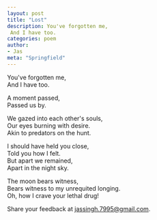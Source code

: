 ```yaml
---
layout: post
title: "Lost"
description: You've forgotten me, 
 And I have too.
categories: poem
author:
- Jas
meta: "Springfield"
---
```


You've forgotten me,  
And I have too.  

A moment passed,  
Passed us by.  

We gazed into each other's souls,  
Our eyes burning with desire.  
Akin to predators on the hunt.  

I should have held you close,  
Told you how I felt.  
But apart we remained,  
Apart in the night sky.  

The moon bears witness,  
Bears witness to my unrequited longing.  
Oh, how I crave your lethal drug!  

Share your feedback at [jassingh.7995@gmail.com](mailto:jassingh.7995@gmail.com?subject=Feedback).
